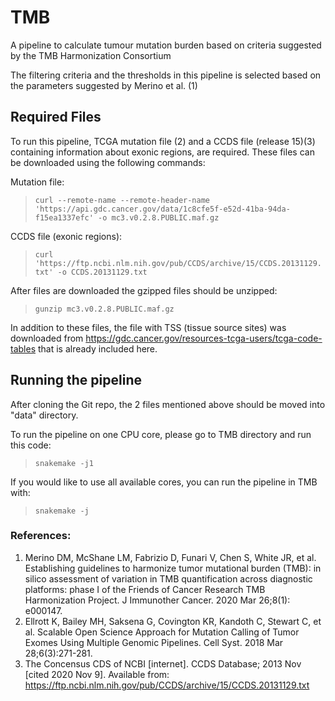 # TMB
A pipeline to calculate tumour mutation burden based on criteria suggested by the TMB Harmonization Consortium


The filtering criteria and the thresholds in this pipeline is selected based on the parameters suggested by Merino et al. (1)


## Required Files

To run this pipeline, TCGA mutation file (2) and a CCDS file (release 15)(3) containing information about exonic regions, are required. These files can be downloaded using the following commands:

Mutation file:
> `curl --remote-name --remote-header-name 'https://api.gdc.cancer.gov/data/1c8cfe5f-e52d-41ba-94da-f15ea1337efc' -o mc3.v0.2.8.PUBLIC.maf.gz`

CCDS file (exonic regions):
> `curl 'https://ftp.ncbi.nlm.nih.gov/pub/CCDS/archive/15/CCDS.20131129.txt' -o CCDS.20131129.txt`

After files are downloaded the gzipped files should be unzipped:
  
> `gunzip mc3.v0.2.8.PUBLIC.maf.gz`
  
In addition to these files, the file with TSS (tissue source sites) was downloaded from https://gdc.cancer.gov/resources-tcga-users/tcga-code-tables that is already included here.
  
## Running the pipeline

After cloning the Git repo, the 2 files mentioned above should be moved into "data" directory.
  
To run the pipeline on one CPU core, please go to TMB directory and run this code:
> `snakemake -j1`
  
If you would like to use all available cores, you can run the pipeline in TMB with:
> `snakemake -j`
  
### References:
1. Merino DM, McShane LM, Fabrizio D, Funari V, Chen S, White JR, et al. Establishing guidelines to harmonize tumor mutational burden (TMB): in silico assessment of variation in TMB quantification across diagnostic platforms: phase I of the Friends of Cancer Research TMB Harmonization Project. J Immunother Cancer. 2020 Mar 26;8(1): e000147.
2. Ellrott K, Bailey MH, Saksena G, Covington KR, Kandoth C, Stewart C, et al. Scalable Open Science Approach for Mutation Calling of Tumor Exomes Using Multiple Genomic Pipelines. Cell Syst. 2018 Mar 28;6(3):271-281.
3. The Concensus CDS of NCBI [internet]. CCDS Database; 2013 Nov [cited 2020 Nov 9]. Available from: https://ftp.ncbi.nlm.nih.gov/pub/CCDS/archive/15/CCDS.20131129.txt



